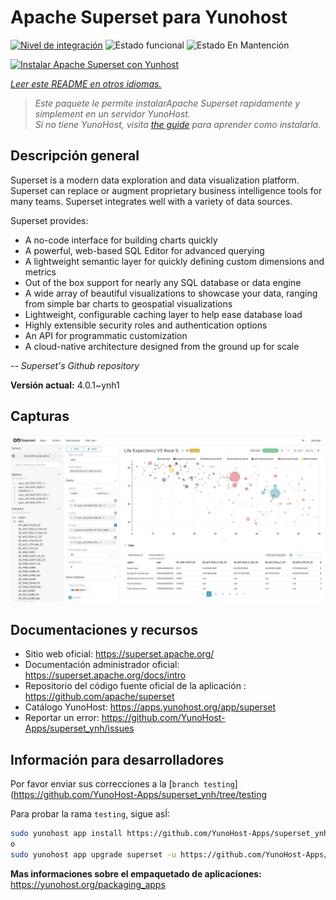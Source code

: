 <!--
Este archivo README esta generado automaticamente<https://github.com/YunoHost/apps/tree/master/tools/readme_generator>
No se debe editar a mano.
-->

# Apache Superset para Yunohost

[![Nivel de integración](https://dash.yunohost.org/integration/superset.svg)](https://dash.yunohost.org/appci/app/superset) ![Estado funcional](https://ci-apps.yunohost.org/ci/badges/superset.status.svg) ![Estado En Mantención](https://ci-apps.yunohost.org/ci/badges/superset.maintain.svg)

[![Instalar Apache Superset con Yunhost](https://install-app.yunohost.org/install-with-yunohost.svg)](https://install-app.yunohost.org/?app=superset)

*[Leer este README en otros idiomas.](./ALL_README.md)*

> *Este paquete le permite instalarApache Superset rapidamente y simplement en un servidor YunoHost.*  
> *Si no tiene YunoHost, visita [the guide](https://yunohost.org/install) para aprender como instalarla.*

## Descripción general

Superset is a modern data exploration and data visualization platform. Superset can replace or augment proprietary business intelligence tools for many teams. Superset integrates well with a variety of data sources.

Superset provides:

- A no-code interface for building charts quickly
- A powerful, web-based SQL Editor for advanced querying
- A lightweight semantic layer for quickly defining custom dimensions and metrics
- Out of the box support for nearly any SQL database or data engine
- A wide array of beautiful visualizations to showcase your data, ranging from simple bar charts to geospatial visualizations
- Lightweight, configurable caching layer to help ease database load
- Highly extensible security roles and authentication options
- An API for programmatic customization
- A cloud-native architecture designed from the ground up for scale

*-- Superset's Github repository*


**Versión actual:** 4.0.1~ynh1

## Capturas

![Captura de Apache Superset](./doc/screenshots/explore.jpg)

## Documentaciones y recursos

- Sitio web oficial: <https://superset.apache.org/>
- Documentación administrador oficial: <https://superset.apache.org/docs/intro>
- Repositorio del código fuente oficial de la aplicación : <https://github.com/apache/superset>
- Catálogo YunoHost: <https://apps.yunohost.org/app/superset>
- Reportar un error: <https://github.com/YunoHost-Apps/superset_ynh/issues>

## Información para desarrolladores

Por favor enviar sus correcciones a la [`branch testing`](https://github.com/YunoHost-Apps/superset_ynh/tree/testing

Para probar la rama `testing`, sigue asÍ:

```bash
sudo yunohost app install https://github.com/YunoHost-Apps/superset_ynh/tree/testing --debug
o
sudo yunohost app upgrade superset -u https://github.com/YunoHost-Apps/superset_ynh/tree/testing --debug
```

**Mas informaciones sobre el empaquetado de aplicaciones:** <https://yunohost.org/packaging_apps>
